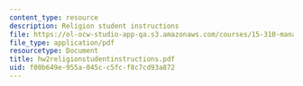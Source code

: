 ```yaml
---
content_type: resource
description: Religion student instructions
file: https://ol-ocw-studio-app-qa.s3.amazonaws.com/courses/15-310-managerial-psychology-laboratory-spring-2003/f00b649e955a045cc5fcf8c7cd93a872_hw2religionstudentinstructions.pdf
file_type: application/pdf
resourcetype: Document
title: hw2religionstudentinstructions.pdf
uid: f00b649e-955a-045c-c5fc-f8c7cd93a872
---
```

